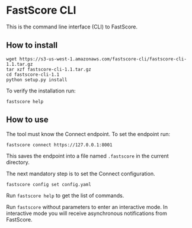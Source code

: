 
# FastScore CLI

This is the command line interface (CLI) to FastScore.

## How to install
```
wget https://s3-us-west-1.amazonaws.com/fastscore-cli/fastscore-cli-1.1.tar.gz
tar xzf fastscore-cli-1.1.tar.gz
cd fastscore-cli-1.1
python setup.py install
```

To verify the installation run:
```
fastscore help
```

## How to use

The tool must know the Connect endpoint. To set the endpoint run:
```
fastscore connect https://127.0.0.1:8001
```

This saves the endpoint into a file named `.fastscore` in the current directory.

The next mandatory step is to set the Connect configuration.
```
fastscore config set config.yaml
```

Run `fastscore help` to get the list of commands.

Run `fastscore` without parameters to enter an interactive mode. In interactive
mode you will receive asynchronous notifications from FastScore.

